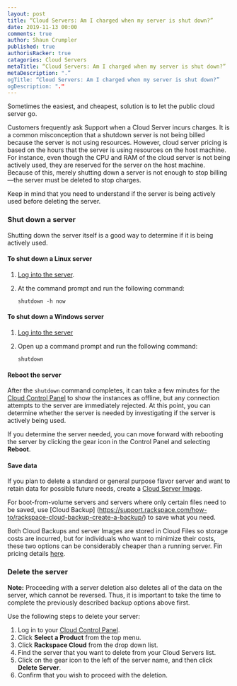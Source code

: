 ```yaml
---
layout: post
title: “Cloud Servers: Am I charged when my server is shut down?”
date: 2019-11-13 00:00
comments: true
author: Shaun Crumpler
published: true
authorisRacker: true
catagories: Cloud Servers
metaTitle: “Cloud Servers: Am I charged when my server is shut down?”
metaDescription: ".”
ogTitle: “Cloud Servers: Am I charged when my server is shut down?”
ogDescription: "."
---
```


Sometimes the easiest, and cheapest, solution is to let the public cloud server go.

<!-- more -->

Customers frequently ask Support when a Cloud Server incurs charges.  It is a common misconception that a shutdown server is not being billed because the server is not using resources.  However, cloud server pricing is based on the hours that the server is using resources on the host machine.  For instance, even though the CPU and RAM of the cloud server is not being actively used, they are reserved for the server on the host machine.  Because of this, merely shutting down a server is not enough to stop billing&mdash;the server must be deleted to stop charges.  

Keep in mind that you need to understand if the server is being actively used before deleting the server.

### Shut down a server

Shutting down the server itself is a good way to determine if it is being actively used.

#### To shut down a Linux server

1. [Log into the server](https://support.rackspace.com/how-to/connect-to-a-cloud-server/).
2. At the command prompt and run the following command:
            
       shutdown -h now

#### To shut down a Windows server

1. [Log into the server](https://support.rackspace.com/how-to/connect-to-a-cloud-server/)
2. Open up a command prompt and run the following command:

       shutdown
       
#### Reboot the server

After the `shutdown` command completes, it can take a few minutes for the [Cloud Control Panel](https://mycloud.rackspace.com) to show the instances as offline, but any connection attempts to the server are immediately rejected.  At this point, you can determine whether the server is needed by investigating if the server is actively being used.

If you determine the server needed, you can move forward with rebooting the server by clicking the gear icon in the Control Panel and selecting **Reboot**.

#### Save data

If you plan to delete a standard or general purpose flavor server and want to retain data for possible future needs, create a [Cloud Server Image](https://support.rackspace.com/how-to/creating-an-image-backup-cloning/).

For boot-from-volume servers and servers where only certain files need to be saved, use [Cloud Backup] (https://support.rackspace.com/how-to/rackspace-cloud-backup-create-a-backup/) to save what you need.

Both Cloud Backups and server Images are stored in Cloud Files so storage costs are incurred, but for individuals who want to minimize their costs, these two options can be considerably cheaper than a running server.  Fin pricing details [here](https://www.rackspace.com/en-us/cloud/files).

### Delete the server

**Note:** Proceeding with a server deletion also deletes all of the data on the server, which cannot be reversed.  Thus, it is important to take the time to complete the previously described backup options above first.

Use the following steps to delete your server:

1. Log in to your [Cloud Control Panel](https://mycloud.rackspace.com).
2. Click **Select a Product** from the top menu.
3. Click **Rackspace Cloud** from the drop down list.
4. Find the server that you want to delete from your Cloud Servers list.
5. Click on the gear icon to the left of the server name, and then click **Delete Server**.
6. Confirm that you wish to proceed with the deletion.
